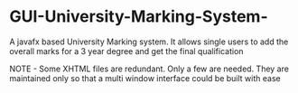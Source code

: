 # GUI-University-Marking-System-
A javafx based University Marking system. It allows single users to add the overall marks for a 3 year degree and get the final qualification

NOTE - Some XHTML files are redundant. Only a few are needed. They are maintained only so that a multi window interface could be built with ease
